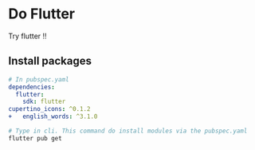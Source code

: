 # Do Flutter

Try flutter !!

## Install packages

```yaml
# In pubspec.yaml
dependencies:
  flutter:
    sdk: flutter
cupertino_icons: ^0.1.2
+   english_words: ^3.1.0
```

```bash
# Type in cli. This command do install modules via the pubspec.yaml
flutter pub get
```
